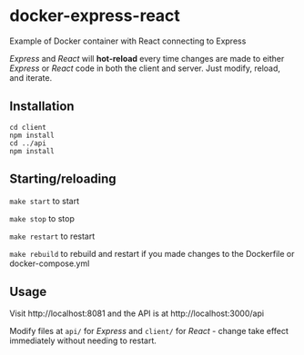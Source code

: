 # docker-express-react
Example of Docker container with React connecting to Express

*Express* and *React* will **hot-reload** every time changes are made to either *Express* or *React* code in both the client and server.
Just modify, reload, and iterate.

## Installation

```
cd client
npm install
cd ../api
npm install
```

## Starting/reloading
`make start` to start

`make stop` to stop

`make restart` to restart

`make rebuild` to rebuild and restart if you made changes to the Dockerfile or docker-compose.yml

## Usage

Visit http://localhost:8081 and the API is at http://localhost:3000/api

Modify files at `api/` for *Express* and `client/` for *React* - change take effect immediately without needing to restart.
